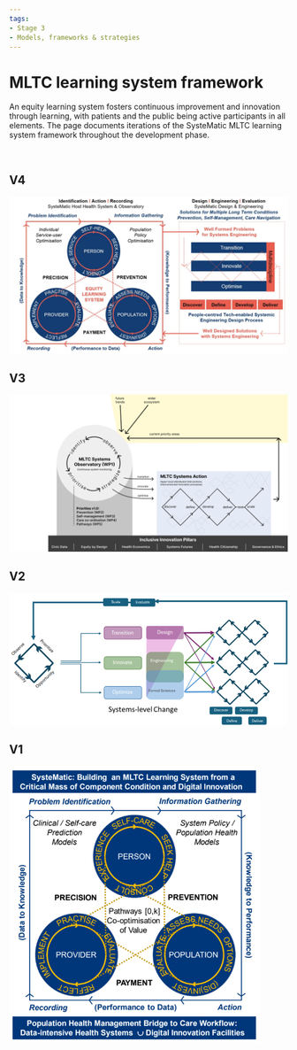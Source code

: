 ```yaml
---
tags:
- Stage 3
- Models, frameworks & strategies
---
```


# MLTC learning system framework 

An equity learning system fosters continuous improvement and innovation through learning, with patients and the public being active participants in all elements. The page documents iterations of the SysteMatic MLTC learning system framework throughout the development phase. 


<br>

## V4 

![v4](../assets/learning-system-v4.jpg)

## V3

![v3](../assets/learning-system-v3.png)


## V2

![v2](../assets/learning-system-v2.png)


## V1

![v1](../assets/learning-system-v1.png)

